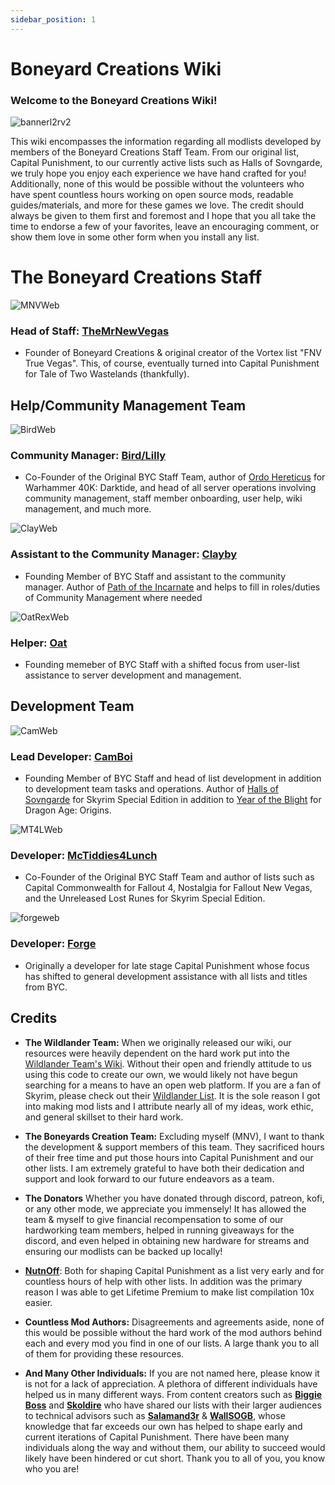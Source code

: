 ```yaml
---
sidebar_position: 1
---
```

# Boneyard Creations Wiki

### Welcome to the Boneyard Creations Wiki!

![bannerl2rv2](https://user-images.githubusercontent.com/112358568/227137823-9d40c675-4193-4547-a7f5-e4dc66423c50.png)

This wiki encompasses the information regarding all modlists developed by members of the Boneyard Creations Staff Team. From our original list, Capital Punishment, to our currently active lists such as Halls of Sovngarde, we truly hope you enjoy each experience we have hand crafted for you! Additionally, none of this would be possible without the volunteers who have spent countless hours working on open source mods, readable guides/materials, and more for these games we love. The credit should always be given to them first and foremost and I hope that you all take the time to endorse a few of your favorites, leave an encouraging comment, or show them love in some other form when you install any list.

# __**The Boneyard Creations Staff**__

![MNVWeb](https://github.com/user-attachments/assets/296fdde3-b4f6-4515-b414-d2af7ca454ac) 
### **Head of Staff:** [TheMrNewVegas](https://discord.gg/43EhRjU)
- Founder of Boneyard Creations & original creator of the Vortex list "FNV True Vegas". This, of course, eventually turned into Capital Punishment for Tale of Two Wastelands (thankfully).

## __Help/Community Management Team__

![BirdWeb](https://github.com/user-attachments/assets/209bf9d4-aeb1-4858-8176-7fbe568bd3a9)
### **Community Manager**: [Bird/Lilly](https://linktr.ee/lillybird69)
- Co-Founder of the Original BYC Staff Team, author of [Ordo Hereticus](https://www.nexusmods.com/games/warhammer40kdarktide/collections/rzdfo4) for Warhammer 40K: Darktide, and head of all server operations involving community management, staff member onboarding, user help, wiki management, and much more.

![ClayWeb](https://github.com/user-attachments/assets/682fa134-b283-4785-a612-26d5cb631b1a)
### **Assistant to the Community Manager:** [Clayby](https://ko-fi.com/clayby) 
- Founding Member of BYC Staff and assistant to the community manager. Author of [Path of the Incarnate](https://www.modlists.net/docs/6poti/Home) and helps to fill in roles/duties of Community Management where needed

![OatRexWeb](https://github.com/user-attachments/assets/31c0fc6c-33eb-4ca7-9144-f4ce5a57868f)
### **Helper:** [Oat](https://ko-fi.com/boneyard)
- Founding memeber of BYC Staff with a shifted focus from user-list assistance to server development and management. 

## __Development Team__

![CamWeb](https://github.com/user-attachments/assets/1ed13458-9e4a-4d67-b83e-76a06bd35404)
### **Lead Developer:** [CamBoi](https://ko-fi.com/camboi)
- Founding Member of BYC Staff and head of list development in addition to development team tasks and operations. Author of [Halls of Sovngarde](https://www.nexusmods.com/skyrimspecialedition/mods/105520) for Skyrim Special Edition in addition to [Year of the Blight](https://www.modlists.net/docs/category/year-of-the-blight) for Dragon Age: Origins.

![MT4LWeb](https://github.com/user-attachments/assets/738b75cc-4d53-4ccf-8485-86e682019d30)
### **Developer:** [McTiddies4Lunch](https://ko-fi.com/boneyard)
- Co-Founder of the Original BYC Staff Team and author of lists such as Capital Commonwealth for Fallout 4, Nostalgia for Fallout New Vegas, and the Unreleased Lost Runes for Skyrim Special Edition.

![forgeweb](https://github.com/user-attachments/assets/ae5c9ca4-5c41-43fc-988f-ec128b6259f9)
### **Developer:** [Forge](https://ko-fi.com/boneyard)
- Originally a developer for late stage Capital Punishment whose focus has shifted to general development assistance with all lists and titles from BYC.


## Credits

- **The Wildlander Team:** When we originally released our wiki, our resources were heavily dependent on the hard work put into the [Wildlander Team's Wiki](http://wiki.wildlandermod.com). Without their open and friendly attitude to us using this code to create our own, we would likely not have begun searching for a means to have an open web platform. If you are a fan of Skyrim, please check out their [Wildlander List](https://www.wildlandermod.com). It is the sole reason I got into making mod lists and I attribute nearly all of my ideas, work ethic, and general skillset to their hard work.

- **The Boneyards Creation Team:** Excluding myself (MNV), I want to thank the development & support members of this team. They sacrificed hours of their free time and put those hours into Capital Punishment and our other lists. I am extremely grateful to have both their dedication and support and look forward to our future endeavors as a team. 

- **The Donators**
Whether you have donated through discord, patreon, kofi, or any other mode, we appreciate you immensely! It has allowed the team & myself to give financial recompensation to some of our hardworking team members, helped in running giveaways for the discord, and even helped in obtaining new hardware for streams and ensuring our modlists can be backed up locally!

- [**NutnOff**](https://www.nexusmods.com/users/72170253): Both for shaping Capital Punishment as a list very early and for countless hours of help with other lists. In addition was the primary reason I was able to get Lifetime Premium to make list compilation 10x easier.

- **Countless Mod Authors:** Disagreements and agreements aside, none of this would be possible without the hard work of the mod authors behind each and every mod you find in one of our lists. A large thank you to all of them for providing these resources.

- **And Many Other Individuals:** If you are not named here, please know it is not for a lack of appreciation. A plethora of different individuals have helped us in many different ways. From content creators such as **[Biggie Boss](https://www.youtube.com/@biggie_boss)** and **[Skoldire](https://www.youtube.com/@skoldire)** who have shared our lists with their larger audiences to technical advisors such as **[Salamand3r](https://salamand3r.fail)** & **[WallSOGB](https://www.nexusmods.com/users/22363364?tab=user+files)**, whose knowledge that far exceeds our own has helped to shape early and current iterations of Capital Punishment. There have been many individuals along the way and without them, our ability to succeed would likely have been hindered or cut short. Thank you to all of you, you know who you are!
